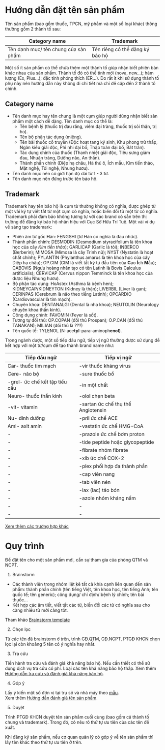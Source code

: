 # Hướng dẫn đặt tên sản phẩm
Tên sản phẩm (bao gồm thuốc, TPCN, mỹ phẩm và một số loại khác) thông thường gồm 2 thành tố sau:

| Category name | Trademark |
| --- | --- |
| Tên danh mục/ tên chung của sản phẩm | Tên riêng có thể đăng ký bảo hộ |

Một số ít sản phẩm có thể chứa thêm một thành tố giúp nhận biết phiên bản khác nhau của sản phẩm. Thành tố đó có thể tính mới (nova, new...); hàm lượng (Ex, Plus...); đặc tính phóng thích (ER...). Do rất ít khi sử dụng thành tố phụ này nên hướng dẫn này không đi chi tiết mà chỉ đề cập đến 2 thành tố chính.
## Category name
* Tên danh mục hay tên chung là một cụm giúp người dùng nhận biết sản phẩm một cách dễ dàng. Tên danh mục có thể là:
	- Tên bệnh lý (thuốc trị đau răng, viêm đại tràng, thuốc trị sỏi thận, trị ho).
	- Tên bộ phận tác dụng (miệng).
	- Tên bài thuốc cổ truyền (Độc hoạt tang ký sinh, Khu phong trừ thấp, Ngân kiều giải độc, Phì nhi đại bổ, Thập toàn đại bổ, Bát trân).
	- Tác dụng chính của thuốc (Thanh nhiệt giải độc, Tiêu sưng giảm đau, Nhuận tràng, Dưỡng não, An thần).
	- Thành phần chính (Diệp hạ châu, Hà thủ ô, Ích mẫu, Kim tiền thảo, Mật nghệ, Tỏi nghệ, Nhung hươu).
* Tên danh mục nên có giới hạn độ dài từ 1 - 3 từ.
* Tên danh mục nên đứng trước tên bảo hộ.
	
## Trademark
Trademark hay tên bảo hộ là cụm từ thường không có nghĩa, được ghép từ một vài ký tự viết tắt từ một cụm có nghĩa, hoặc biến đổi từ một từ có nghĩa. Trademark phải đảm bảo không tương tự với các brand có sẵn trên thị trường để đăng ký bảo hộ nhãn hiệu với Cục Sở Hữu Trí Tuệ. Một vài ví dụ về sáng tạo trademark:
- Phiên âm từ gốc Hán: FENGSHI (từ Hán có nghĩa là đau nhức).
- Thành phần chính: DESMODIN (Desmodium styracifolium là tên khoa học của cây *Kim tiền thảo*); GARLICAP (Garlic là tỏi); INBERCO (Berberin); MIMOSA (Mimosa là cây Trinh nữ); NYST (Nystatin là hoạt chất chính); PYLANTIN (Phylanthus amarus là tên khoa học của cây Diệp hạ châu); OP.CIM (CIM là viết tắt ký tự đầu tiên của **C**ao **Í**ch **M**ẫu); CABOVIS (Ngưu hoàng nhân tạo có tên Latinh là Bovis Calculus artificialis); CERVICAP (Cervus nippon Temminck là tên khoa học của dược liệu Nhung hươu).
- Bộ phận tác dụng: HoAstex (Asthma là bệnh hen); KIDNEYCAP/KIDNEYTON (Kidney là thận); LIVERBIL (Liver là gan); CERINPAS (Cerebrum là não theo tiếng Latinh); OPCARDIO (Cardiovascular là tim mạch).
- Chuyên khoa: DENTANALGI (Dental là nha khoa); NEUTOLIN (Neurology chuyên khoa thần kinh).
- Công dụng chính: FAVOMIN (Fever là sốt).
- Tương tự đối thủ: OP.COPAN (đối thủ Prospan); O.P.CAN (đối thủ TANAKAN); MILIAN (đối thủ là ???)
- Tên quốc tế: TYLENOL (N-ace**tyl**-para-aminoph**enol**).

Trong ngành dược, một số tiếp đâu ngữ, tiếp vị ngữ thường được sử dụng để kết hợp với một từ/cụm để tạo thành brand name như:
	
| Tiếp đầu ngữ | Tiếp vị ngữ |
| --- | --- |
| Car- thuốc tim mạch | -vir thuốc kháng virus |
| Cere- não bộ | -sure thuốc bổ |
| -grel- ức chế kết tập tiểu cầu | -in một chất |
| Neuro- thuốc thần kinh | -olol chẹn beta |
| -vit- vitamin | -sartan ức chế thụ thể Angiotensin |
| Nu- dinh dưỡng | -pril ức chế ACE |
| Ami- axit amin | -vastatin ức chế HMG-CoA |
| - | -prazole ức chế bơm proton |
| - | -tide peptide hoặc glycopeptide |
| - | -fibrate nhóm fibrate |
| - | -xib ức chế COX-2 |
| - | -plex phối hợp đa thành phần |
| - | -cap viên nang |
| - | -tab viên nén |
| - | -lax (lac) táo bón |
| - | -azole nhóm kháng nấm |
| - | - |
| - | - |
[Xem thêm các trường hợp khác](./common.md)

# Quy trình
Để đặt tên cho một sản phẩm mới, cần sự tham gia của phòng QTM và NCPT.

1. Brainstorm
* Các thành viên trong nhóm liệt kê tất cả khía cạnh liên quan đến sản phẩm: thành phần chính (tên tiếng Việt, tên khoa học, tên tiếng Anh; tên quốc tế; tên generic); công dụng/ chỉ định/ bệnh lý chính; tên bài thuốc...
* Kết hợp các âm tiết, viết tắt các từ, biến đổi các từ có nghĩa sau cho càng nhiều từ mới càng tốt.

Tham khảo [Brainstorm template](https://docs.google.com/document/d/1IQHWwUCHK9302Z0iHu4HUQ7WRSD-vNfDBQiDx-yvlr0/edit?usp=sharing)

2. Chọn lọc

Từ các tên đã brainstorm ở trên, trình GĐ.QTM, GĐ.NCPT, PTGĐ KHCN chọn lọc lại còn khoảng 5 tên có ý nghĩa hay nhất.

3. Tra cứu

Tiến hành tra cứu và đánh giá khả năng bảo hộ. Nếu cần thiết có thể sử dụng dịch vụ tra cứu có phí. Loại các tên khả năng bảo hộ thấp. Xem thêm [Hướng dẫn tra cứu và đánh giá khả năng bảo hộ](../lookups.md).

4. Góp ý

Lấy ý kiến một số đơn vị tại trụ sở và nhà máy theo [mẫu](https://docs.google.com/document/d/1odC-6yW5PQvmnUNFb4aUc-bgnNPJj6GiUtEe0Y5dD2o/edit?usp=sharing).  
Xem thêm [Hướng dẫn đánh giá tên sản phẩm](./evaluate.md).

5. Duyệt

Trình PTGĐ KHCN duyệt tên sản phẩm cuối cùng (bao gồm cả thành tố chung và trademark). Trong đó, có nêu rõ thứ tự ưu tiên của các tên đề xuất.
	
Khi đăng ký sản phẩm, nếu cơ quan quản lý có góp ý về tên sản phẩm thì lấy tên khác theo thứ tự ưu tiên ở trên.
	
	